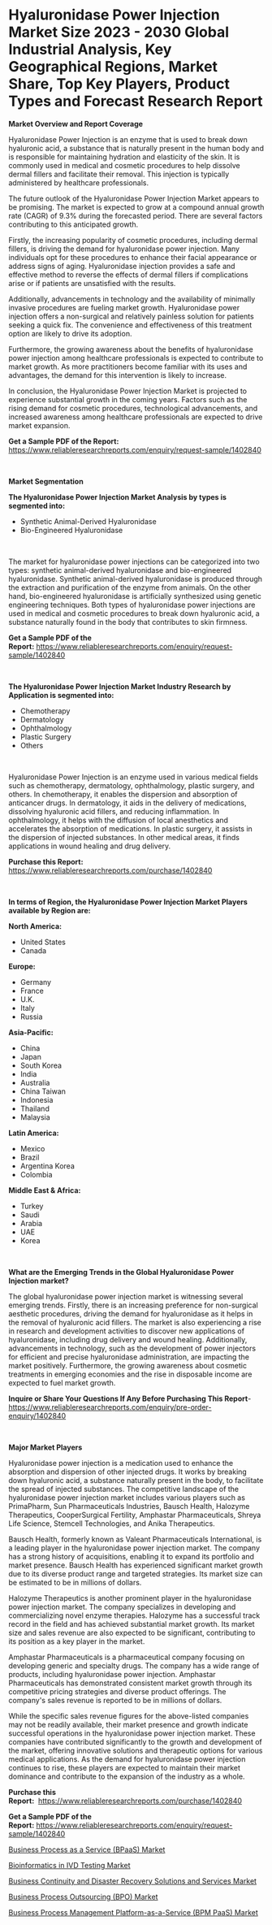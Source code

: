 <p><h1>Hyaluronidase Power Injection Market Size 2023 - 2030 Global Industrial Analysis, Key Geographical Regions, Market Share, Top Key Players, Product Types and Forecast Research Report</h1></p><p><strong>Market Overview and Report Coverage</strong></p>
<p><p>Hyaluronidase Power Injection is an enzyme that is used to break down hyaluronic acid, a substance that is naturally present in the human body and is responsible for maintaining hydration and elasticity of the skin. It is commonly used in medical and cosmetic procedures to help dissolve dermal fillers and facilitate their removal. This injection is typically administered by healthcare professionals.</p><p>The future outlook of the Hyaluronidase Power Injection Market appears to be promising. The market is expected to grow at a compound annual growth rate (CAGR) of 9.3% during the forecasted period. There are several factors contributing to this anticipated growth.</p><p>Firstly, the increasing popularity of cosmetic procedures, including dermal fillers, is driving the demand for hyaluronidase power injection. Many individuals opt for these procedures to enhance their facial appearance or address signs of aging. Hyaluronidase injection provides a safe and effective method to reverse the effects of dermal fillers if complications arise or if patients are unsatisfied with the results.</p><p>Additionally, advancements in technology and the availability of minimally invasive procedures are fueling market growth. Hyaluronidase power injection offers a non-surgical and relatively painless solution for patients seeking a quick fix. The convenience and effectiveness of this treatment option are likely to drive its adoption.</p><p>Furthermore, the growing awareness about the benefits of hyaluronidase power injection among healthcare professionals is expected to contribute to market growth. As more practitioners become familiar with its uses and advantages, the demand for this intervention is likely to increase.</p><p>In conclusion, the Hyaluronidase Power Injection Market is projected to experience substantial growth in the coming years. Factors such as the rising demand for cosmetic procedures, technological advancements, and increased awareness among healthcare professionals are expected to drive market expansion.</p></p>
<p><strong>Get a Sample PDF of the Report:</strong> <a href="https://www.reliableresearchreports.com/enquiry/request-sample/1402840">https://www.reliableresearchreports.com/enquiry/request-sample/1402840</a></p>
<p>&nbsp;</p>
<p><strong>Market Segmentation</strong></p>
<p><strong>The Hyaluronidase Power Injection Market Analysis by types is segmented into:</strong></p>
<p><ul><li>Synthetic Animal-Derived Hyaluronidase</li><li>Bio-Engineered Hyaluronidase</li></ul></p>
<p>&nbsp;</p>
<p><p>The market for hyaluronidase power injections can be categorized into two types: synthetic animal-derived hyaluronidase and bio-engineered hyaluronidase. Synthetic animal-derived hyaluronidase is produced through the extraction and purification of the enzyme from animals. On the other hand, bio-engineered hyaluronidase is artificially synthesized using genetic engineering techniques. Both types of hyaluronidase power injections are used in medical and cosmetic procedures to break down hyaluronic acid, a substance naturally found in the body that contributes to skin firmness.</p></p>
<p><strong>Get a Sample PDF of the Report:</strong>&nbsp;<a href="https://www.reliableresearchreports.com/enquiry/request-sample/1402840">https://www.reliableresearchreports.com/enquiry/request-sample/1402840</a></p>
<p>&nbsp;</p>
<p><strong>The Hyaluronidase Power Injection Market Industry Research by Application is segmented into:</strong></p>
<p><ul><li>Chemotherapy</li><li>Dermatology</li><li>Ophthalmology</li><li>Plastic Surgery</li><li>Others</li></ul></p>
<p>&nbsp;</p>
<p><p>Hyaluronidase Power Injection is an enzyme used in various medical fields such as chemotherapy, dermatology, ophthalmology, plastic surgery, and others. In chemotherapy, it enables the dispersion and absorption of anticancer drugs. In dermatology, it aids in the delivery of medications, dissolving hyaluronic acid fillers, and reducing inflammation. In ophthalmology, it helps with the diffusion of local anesthetics and accelerates the absorption of medications. In plastic surgery, it assists in the dispersion of injected substances. In other medical areas, it finds applications in wound healing and drug delivery.</p></p>
<p><strong>Purchase this Report:</strong>&nbsp; <a href="https://www.reliableresearchreports.com/purchase/1402840">https://www.reliableresearchreports.com/purchase/1402840</a></p>
<p>&nbsp;</p>
<p><strong>In terms of Region, the Hyaluronidase Power Injection Market Players available by Region are:</strong></p>
<p>
    <p> <strong> North America: </strong>
        <ul>
            <li>United States</li>
            <li>Canada</li>
        </ul>
        </p> 
    <p> <strong> Europe: </strong>
        <ul>
            <li>Germany</li>
            <li>France</li>
            <li>U.K.</li>
            <li>Italy</li>
            <li>Russia</li>
        </ul>
        </p> 
    <p> <strong> Asia-Pacific: </strong>
        <ul>
            <li>China</li>
            <li>Japan</li>
            <li>South Korea</li>
            <li>India</li>
            <li>Australia</li>
            <li>China Taiwan</li>
            <li>Indonesia</li>
            <li>Thailand</li>
            <li>Malaysia</li>
        </ul>
        </p> 
    <p> <strong> Latin America: </strong>
        <ul>
            <li>Mexico</li>
            <li>Brazil</li>
            <li>Argentina Korea</li>
            <li>Colombia</li>
        </ul>
        </p> 
    <p> <strong> Middle East & Africa: </strong>
        <ul>
            <li>Turkey</li>
            <li>Saudi</li>
            <li>Arabia</li>
            <li>UAE</li>
            <li>Korea</li>
        </ul>
    </p>
    </p>
<p>&nbsp;</p>
<p><strong>What are the Emerging Trends in the Global Hyaluronidase Power Injection market?</strong></p>
<p><p>The global hyaluronidase power injection market is witnessing several emerging trends. Firstly, there is an increasing preference for non-surgical aesthetic procedures, driving the demand for hyaluronidase as it helps in the removal of hyaluronic acid fillers. The market is also experiencing a rise in research and development activities to discover new applications of hyaluronidase, including drug delivery and wound healing. Additionally, advancements in technology, such as the development of power injectors for efficient and precise hyaluronidase administration, are impacting the market positively. Furthermore, the growing awareness about cosmetic treatments in emerging economies and the rise in disposable income are expected to fuel market growth.</p></p>
<p><strong>Inquire or Share Your Questions If Any Before Purchasing This Report</strong>- <a href="https://www.reliableresearchreports.com/enquiry/pre-order-enquiry/1402840">https://www.reliableresearchreports.com/enquiry/pre-order-enquiry/1402840</a></p>
<p>&nbsp;</p>
<p><strong>Major Market Players</strong></p>
<p><p>Hyaluronidase power injection is a medication used to enhance the absorption and dispersion of other injected drugs. It works by breaking down hyaluronic acid, a substance naturally present in the body, to facilitate the spread of injected substances. The competitive landscape of the hyaluronidase power injection market includes various players such as PrimaPharm, Sun Pharmaceuticals Industries, Bausch Health, Halozyme Therapeutics, CooperSurgical Fertility, Amphastar Pharmaceuticals, Shreya Life Science, Stemcell Technologies, and Anika Therapeutics.</p><p>Bausch Health, formerly known as Valeant Pharmaceuticals International, is a leading player in the hyaluronidase power injection market. The company has a strong history of acquisitions, enabling it to expand its portfolio and market presence. Bausch Health has experienced significant market growth due to its diverse product range and targeted strategies. Its market size can be estimated to be in millions of dollars.</p><p>Halozyme Therapeutics is another prominent player in the hyaluronidase power injection market. The company specializes in developing and commercializing novel enzyme therapies. Halozyme has a successful track record in the field and has achieved substantial market growth. Its market size and sales revenue are also expected to be significant, contributing to its position as a key player in the market.</p><p>Amphastar Pharmaceuticals is a pharmaceutical company focusing on developing generic and specialty drugs. The company has a wide range of products, including hyaluronidase power injection. Amphastar Pharmaceuticals has demonstrated consistent market growth through its competitive pricing strategies and diverse product offerings. The company's sales revenue is reported to be in millions of dollars.</p><p>While the specific sales revenue figures for the above-listed companies may not be readily available, their market presence and growth indicate successful operations in the hyaluronidase power injection market. These companies have contributed significantly to the growth and development of the market, offering innovative solutions and therapeutic options for various medical applications. As the demand for hyaluronidase power injection continues to rise, these players are expected to maintain their market dominance and contribute to the expansion of the industry as a whole.</p></p>
<p><strong>Purchase this Report:</strong>&nbsp;&nbsp;<a href="https://www.reliableresearchreports.com/purchase/1402840">https://www.reliableresearchreports.com/purchase/1402840</a></p>
<p></p>
<p><strong>Get a Sample PDF of the Report:</strong>&nbsp;<a href="https://www.reliableresearchreports.com/enquiry/request-sample/1402840">https://www.reliableresearchreports.com/enquiry/request-sample/1402840</a></p>
<p><p><a href="https://medium.com/@mariablack1944/business-process-as-a-service-bpaas-market-analysis-and-sze-forecasted-for-period-from-2023-to-8750e039d1b8">Business Process as a Service (BPaaS) Market</a></p><p><a href="https://medium.com/@carolhunter1939/analyzing-bioinformatics-in-ivd-testing-market-global-industry-perspective-and-forecast-2023-to-f0db0db23ffa">Bioinformatics in IVD Testing Market</a></p><p><a href="https://medium.com/@donnakelly19891/business-continuity-and-disaster-recovery-solutions-and-services-market-the-key-to-successful-d71cb9b3ed61">Business Continuity and Disaster Recovery Solutions and Services Market</a></p><p><a href="https://medium.com/@dianafisher1927/business-process-outsourcing-bpo-market-report-reveals-the-latest-trends-and-growth-opportunities-fa4717c3a96f">Business Process Outsourcing (BPO) Market</a></p><p><a href="https://medium.com/@rebeccabower1903/business-process-management-platform-as-a-service-bpm-paas-market-comprehensive-assessment-by-b0a2f1040979">Business Process Management Platform-as-a-Service (BPM PaaS) Market</a></p></p>